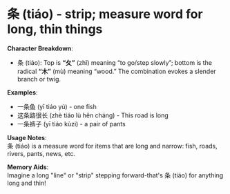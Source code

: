 # **条 (tiáo) - strip; measure word for long, thin things**

**Character Breakdown**:  
- 条 (tiáo): Top is **“夂”** (zhǐ) meaning “to go/step slowly”; bottom is the radical **“木”** (mù) meaning “wood.” The combination evokes a slender branch or twig.

**Examples**:  
- 一条鱼 (yī tiáo yú) - one fish  
- 这条路很长 (zhè tiáo lù hěn cháng) - This road is long  
- 一条裤子 (yī tiáo kùzi) - a pair of pants

**Usage Notes**:  
条 (tiáo) is a measure word for items that are long and narrow: fish, roads, rivers, pants, news, etc.

**Memory Aids**:  
Imagine a long "line" or "strip" stepping forward-that's 条 (tiáo) for anything long and thin!
